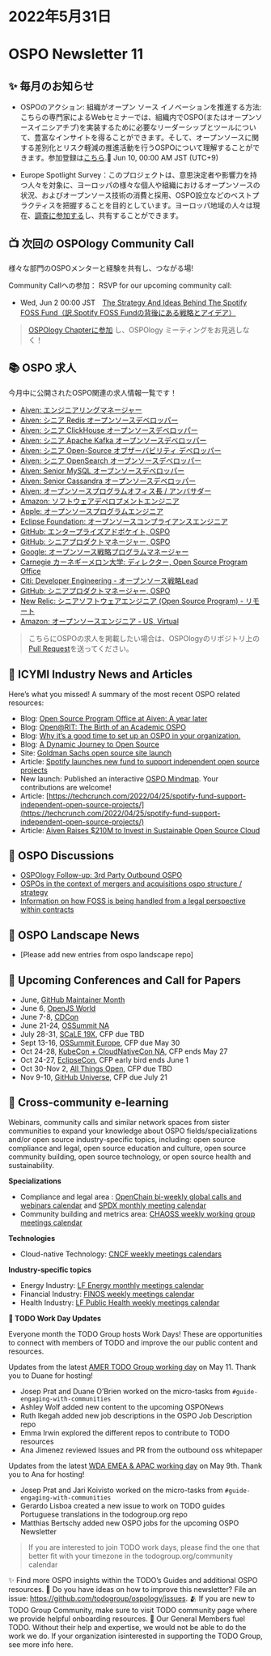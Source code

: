 # 2022年5月31日
# OSPO Newsletter 11

## ✨ 毎月のお知らせ

- OSPOのアクション: 組織がオープン ソース イノベーションを推進する方法: こちらの専門家によるWebセミナーでは、組織内でOSPO(またはオープンソースイニシアチブ)を実装するために必要なリーダーシップとツールについて、豊富なインサイトを得ることができます。そして、オープンソースに関する差別化とリスク軽減の推進活動を行うOSPOについて理解することができます。参加登録は[こちら](https://www.linuxfoundation.org/webinars/ospos-in-action/?utm_campaign=%23OSPO%20News%20from%20the%20TODO%20Group&utm_medium=email&utm_source=Revue%20newsletter).📅 Jun 10, 00:00 AM JST (UTC+9)

- Europe Spotlight Survey：このプロジェクトは、意思決定者や影響力を持つ人々を対象に、ヨーロッパの様々な個人や組織におけるオープンソースの状況、およびオープンソース技術の消費と採用、OSPO設立などのベストプラクティスを把握することを目的としています。ヨーロッパ地域の人々は現在、[調査に参加する](https://www.research.net/r/VLP8RST)し、共有することができます。


## 📺 次回の OSPOlogy Community Call

様々な部門のOSPOメンターと経験を共有し、つながる場!

Community Callへの参加：
RSVP for our upcoming community call:

* Wed, Jun 2 00:00 JST　[The Strategy And Ideas Behind The Spotify FOSS Fund（訳.Spotify FOSS Fundの背後にある戦略とアイデア）](https://community.linuxfoundation.org/events/details/lfhq-todo-group-presents-the-strategy-and-ideas-behind-the-spotify-foss-fund/)

> [OSPOlogy Chapterに参加](https://community.linuxfoundation.org/todo-group/) し、OSPOlogy ミーティングをお見逃しなく！

## 📚 OSPO 求人

今月中に公開されたOSPO関連の求人情報一覧です！

* [Aiven: エンジニアリングマネージャー](https://apply.workable.com/aiven/j/B4AB10D57E/)
* [Aiven: シニア Redis オープンソースデベロッパー](https://apply.workable.com/aiven/j/7BFFF9FF7E/)
* [Aiven: シニア ClickHouse オープンソースデベロッパー](https://apply.workable.com/aiven/j/F0FB31090E/)
* [Aiven: シニア Apache Kafka オープンソースデベロッパー](https://apply.workable.com/aiven/j/252CC6A4BD/)
* [Aiven: シニア Open-Source オブザーバビリティ デベロッパー](https://apply.workable.com/aiven/j/8E871F87B3/)
* [Aiven: シニア OpenSearch オープンソースデベロッパー](https://apply.workable.com/aiven/j/324DD23DFA/)
* [Aiven: Senior MySQL オープンソースデベロッパー](https://apply.workable.com/aiven/j/9A6026F629/)
* [Aiven: Senior Cassandra オープンソースデベロッパー](https://apply.workable.com/aiven/j/BDE517268D/)
* [Aiven: オープンソースプログラムオフィス長 / アンバサダー](https://apply.workable.com/aiven/j/15E66763C3/)
* [Amazon: ソフトウェアデペロプメントエンジニア](https://www.amazon.jobs/en/jobs/2015863/software-development-engineer)
* [Apple: オープンソースプログラムエンジニア](https://jobs.apple.com/en-us/details/200349858/open-source-program-engineer)
* [Eclipse Foundation: オープンソースコンプライアンスエンジニア](https://eclipsefoundation.applytojob.com/apply/MYBXoD8nB1/Open-Source-Compliance-Engineer)
* [GitHub: エンタープライズアドボケイト, OSPO](https://boards.greenhouse.io/github/jobs/4040985)
* [GitHub: シニアプロダクトマネージャー, OSPO](https://www.linkedin.com/jobs/view/3044912414)
* [Google: オープンソース戦略プログラムマネージャー](https://careers.google.com/jobs/results/102679127212860102/)
* [Carnegie カーネギーメロン大学: ディレクター, Open Source Program Office](https://www.linkedin.com/jobs/view/director-open-source-program-office-at-carnegie-mellon-university-3060931703/)
* [Citi: Developer Engineering - オープンソース戦略Lead](https://jobs.citi.com/job/london/developer-engineering-open-source-operations-lead/287/18896957344)
* [GitHub: シニアプロダクトマネージャー, OSPO](https://boards.greenhouse.io/github/jobs/3910679)
* [New Relic: シニアソフトウェアエンジニア (Open Source Program) - リモート](https://newrelic.com/about/careers?p=job%2FoDrwgfwA)
* [Amazon: オープンソースエンジニア - US, Virtual](https://www.amazon.jobs/en/jobs/2015831/open-source-engineer-open-source?no_int_redir=1)

> こちらにOSPOの求人を掲載したい場合は、OSPOlogyのリポジトリ上の[Pull Request](https://github.com/todogroup/ospology/tree/main/newsletter#how-to-contribute-to-osponews)を送ってください。

## 📌 ICYMI Industry News and Articles

Here’s what you missed! A summary of the most recent OSPO related resources:

* Blog: [Open Source Program Office at Aiven: A year later](https://aiven.io/blog/open-source-program-office-at-aiven-a-year-later)
* Blog: [Open@RIT: The Birth of an Academic OSPO](https://www.linux.com/news/openrit-the-birth-of-an-academic-ospo-2/)
* Blog: [Why it’s a good time to set up an OSPO in your organization.](https://blog.bitergia.com/2022/04/19/why-its-a-good-time-to-set-up-an-ospo-in-your-organization/)
* Blog: [A Dynamic Journey to Open Source](https://www.aboutwayfair.com/careers/tech-blog/a-dynamic-journey-to-open-source)
* Site: [Goldman Sachs open source site launch](https://developer.gs.com/discover/open-source)
* Article: [Spotify launches new fund to support independent open source projects](https://techcrunch.com/2022/04/25/spotify-fund-support-independent-open-source-projects/)
* New launch: Published an interactive [OSPO Mindmap](https://github.com/todogroup/ospology/tree/main/ospo-mindmap). Your contributions are welcome!
* Article: [https://techcrunch.com/2022/04/25/spotify-fund-support-independent-open-source-projects/](https://techcrunch.com/2022/04/25/spotify-fund-support-independent-open-source-projects/)
* Article: [Aiven Raises $210M to Invest in Sustainable Open Source Cloud](https://aiven.io/press/Aiven-raises-210M-to-invest-in-sustainable-open-source-cloud)

## 🙋 OSPO Discussions

* [OSPOlogy Follow-up: 3rd Party Outbound OSPO](https://github.com/todogroup/ospology/discussions/96)
* [OSPOs in the context of mergers and acquisitions ospo structure / strategy](https://github.com/todogroup/ospology/discussions/102)
* [Information on how FOSS is being handled from a legal perspective within contracts](https://github.com/todogroup/ospology/discussions/95)

## 📩 OSPO Landscape News

* [Please add new entries from ospo landscape repo]

## 📎 Upcoming Conferences and Call for Papers

* June, [GitHub Maintainer Month](https://maintainermonth.github.com/)
* June 6, [OpenJS World](https://events.linuxfoundation.org/openjs-world/)
* June 7-8, [CDCon](https://events.linuxfoundation.org/cdcon/)
* June 21-24, [OSSummit NA](https://events.linuxfoundation.org/open-source-summit-north-america/)
* July 28-31, [SCaLE 19X](https://www.socallinuxexpo.org/scale/19x), CFP due TBD
* Sept 13-16, [OSSummit Europe](https://events.linuxfoundation.org/open-source-summit-europe/), CFP due May 30
* Oct 24-28, [KubeCon + CloudNativeCon NA](https://events.linuxfoundation.org/kubecon-cloudnativecon-north-america/), CFP ends May 27
* Oct 24-27, [EclipseCon](https://www.eclipsecon.org/2022), CFP early bird ends June 1
* Oct 30-Nov 2, [All Things Open](https://2021.allthingsopen.org/save-the-date-2022/), CFP due TBD
* Nov 9-10, [GitHub Universe](https://www.githubuniverse.com/), CFP due July 21

## 🔭 Cross-community e-learning

Webinars, community calls and similar network spaces from sister communities to expand your knowledge about OSPO fields/specializations and/or open source industry-specific topics, including: open source compliance and legal, open source education and culture, open source community building, open source technology, or open source health and sustainability. 

**Specializations**

* Compliance and legal area : [OpenChain bi-weekly global calls and webinars calendar](https://calendar.google.com/calendar/embed?src=c_08seb6095ofjtfr5fjb5tabgl4%40group.calendar.google.com&ctz=Asia%2FTokyo) and [SPDX monthly meeting calendar](https://wiki.spdx.org/view/General_Meeting)
* Community building and metrics area: [CHAOSS weekly working group meetings calendar](https://chaoss.community/participate/)

**Technologies**

* Cloud-native Technology: [CNCF weekly meetings calendars](https://www.cncf.io/calendar/)

**Industry-specific topics**

* Energy Industry: [LF Energy monthly meetings calendar](https://www.lfenergy.org/events/)
* Financial Industry: [FINOS weekly meetings calendar](https://www.finos.org/finos-community-calendar)
* Health Industry: [LF Public Health weekly meetings calendar](https://www.lfph.io/calendar/)

**📝 TODO Work Day Updates**

Everyone month the TODO Group hosts Work Days! These are opportunities to connect with members of TODO and improve the our public content and resources. 

Updates from the latest [AMER TODO Group working day](https://github.com/todogroup/work-day-activities) on May 11. Thank you to Duane for hosting!

- Josep Prat and Duane O’Brien worked on the micro-tasks from `#guide-engaging-with-communities`
- Ashley Wolf added new content to the upcoming OSPONews
- Ruth Ikegah added new job descriptions in the OSPO Job Description repo
- Emma Irwin explored the different repos to contribute to TODO resources
- Ana Jimenez reviewed Issues and PR from the outbound oss whitepaper

Updates from the latest [WDA EMEA & APAC working day](https://github.com/todogroup/work-day-activities) on May 9th. Thank you to Ana for hosting!

- Josep Prat and Jari Koivisto worked on the micro-tasks from `#guide-engaging-with-communities`
- Gerardo Lisboa created a new issue to work on TODO guides Portuguese translations in the todogroup.org repo
- Matthias Bertschy added new OSPO jobs for the upcoming OSPO Newsletter

> If you are interested to join TODO work days, please find the one that better fit with your timezone in the todogroup.org/community calendar

✨ Find more OSPO insights within the TODO’s Guides and additional OSPO resources.
🧐 Do you have ideas on how to improve this newsletter? File an issue: https://github.com/todogroup/ospology/issues.
🫂 If you are new to TODO Group Community, make sure to visit TODO community page where we provide helpful onboarding resources.
💚 Our General Members fuel TODO. Without their help and expertise, we would not be able to do the work we do. If your organization isinterested in supporting the TODO Group, see more info here.

